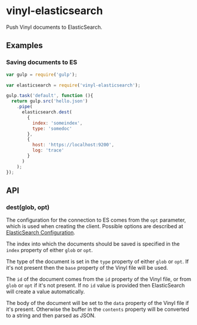 # vinyl-elasticsearch

Push Vinyl documents to ElasticSearch.

## Examples

### Saving documents to ES

```javascript
var gulp = require('gulp');

var elasticsearch = require('vinyl-elasticsearch');

gulp.task('default', function (){
  return gulp.src('hello.json')
    .pipe(
      elasticsearch.dest(
        {
          index: 'someindex',
          type: 'somedoc'
        },
        {
          host: 'https://localhost:9200',
          log: 'trace'
        }
      )
    );
});
```

## API

### dest(glob, opt)

The configuration for the connection to ES comes from the `opt` parameter, which is used when creating the client. Possible options are described at [ElasticSearch Configuration](http://www.elastic.co/guide/en/elasticsearch/client/javascript-api/current/configuration.html).

The index into which the documents should be saved is specified in the `index` property of either `glob` or `opt`.

The type of the document is set in the `type` property of either `glob` or `opt`. If it's not present then the `base` property of the Vinyl file will be used.

The `id` of the document comes from the `id` property of the Vinyl file, or from `glob` or `opt` if it's not present. If no `id` value is provided then ElasticSearch will create a value automatically.

The body of the document will be set to the `data` property of the Vinyl file if it's present. Otherwise the buffer in the `contents` property will be converted to a string and then parsed as JSON.
